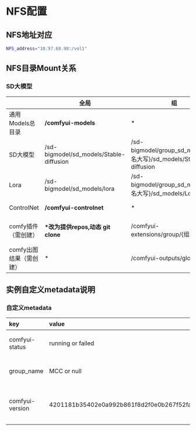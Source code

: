 # NFS配置
## NFS地址对应
```sh
NFS_address="10.97.68.98:/vol1"
```

## NFS目录Mount关系
### SD大模型

|        | 全局 | 组 | 个人 | ComfyUI目录 |
|--------|----------|----------|----------|----------|
|通用Models总目录|**/comfyui-models**|*|*|/{comfyui根}/models|
| SD大模型                | /sd-bigmodel/sd_models/Stable-diffusion  | /sd-bigmodel/group_sd_models/{组名大写}/sd_models/Stable-diffusion  | /{个人目录}/sd-custom-model   |/{comfyui根}/models/checkpoints|
| Lora                   | /sd-bigmodel/sd_models/lora   | /sd-bigmodel/group_sd_models/{组名大写}/sd_models/Lora  | /{个人目录}/custom-model   |/{comfyui根}/models/loras|
| ControlNet                   | **/comfyui-controlnet**   | *  | *   |/{comfyui根}/models/controlnet|
| comfy插件（需创建）  | **\*改为提供repos,动态 git clone**   | /comfyui-extensions/group/{组名}   | /{个人目录}/comfyui-extensions  |/{comfyui根}/custom_nodes|
| comfy出图结果（需创建）  | *   | /comfyui-outputs/global   | /{个人目录}/comfyui-outputs   |/{comfyui根}/output|


## 实例自定义metadata说明
### 自定义metadata

| key        | value   |  说明  |
| :--------  | :-----  | :----:  |
| comfyui-status | running or failed|comfyui运行状态|
| group_name | MCC or null |用户是否在某个组内|
| comfyui-version | 4201181b35402e0a992b861f8d2f0e0b267f52fa |comfyui github master commit id|
